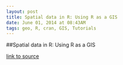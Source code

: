 ```yaml
---
layout: post
title: Spatial data in R: Using R as a GIS
date: June 01, 2014 at 08:43AM
tags: geo, R, cran, GIS, Tutorials
---
```

##Spatial data in R: Using R as a GIS

[link to source](http://ift.tt/RSavVN) 
